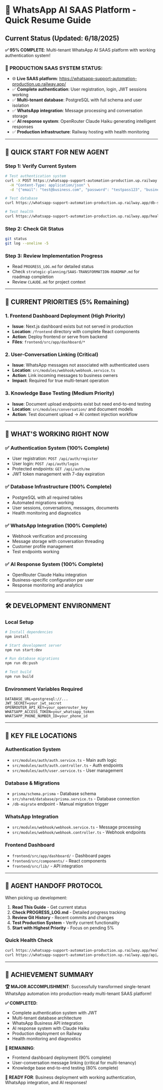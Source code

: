 # 🎉 WhatsApp AI SAAS Platform - Quick Resume Guide

## Current Status (Updated: 6/18/2025)

**✅ 95% COMPLETE**: Multi-tenant WhatsApp AI SAAS platform with working authentication system!

### 🚀 **PRODUCTION SAAS SYSTEM STATUS:**
- 🌐 **Live SAAS platform**: https://whatsapp-support-automation-production.up.railway.app/
- ✅ **Complete authentication**: User registration, login, JWT sessions working
- ✅ **Multi-tenant database**: PostgreSQL with full schema and user isolation
- ✅ **WhatsApp integration**: Message processing and conversation storage
- ✅ **AI response system**: OpenRouter Claude Haiku generating intelligent responses
- ✅ **Production infrastructure**: Railway hosting with health monitoring

---

## 🔧 **QUICK START FOR NEW AGENT**

### **Step 1: Verify Current System**
```bash
# Test authentication system
curl -X POST https://whatsapp-support-automation-production.up.railway.app/api/auth/register \
  -H "Content-Type: application/json" \
  -d '{"email": "test@business.com", "password": "testpass123", "businessName": "Test Business"}'

# Test database
curl https://whatsapp-support-automation-production.up.railway.app/db-schema

# Test health
curl https://whatsapp-support-automation-production.up.railway.app/health
```

### **Step 2: Check Git Status**
```bash
git status
git log --oneline -5
```

### **Step 3: Review Implementation Progress**
- Read `PROGRESS_LOG.md` for detailed status
- Check `strategic-planning/SAAS-TRANSFORMATION-ROADMAP.md` for roadmap completion
- Review `CLAUDE.md` for project context

---

## 🎯 **CURRENT PRIORITIES (5% Remaining)**

### **1. Frontend Dashboard Deployment** (High Priority)
- **Issue**: Next.js dashboard exists but not served in production
- **Location**: `/frontend` directory with complete React components
- **Action**: Deploy frontend or serve from backend
- **Files**: `frontend/src/app/dashboard/*`

### **2. User-Conversation Linking** (Critical)
- **Issue**: WhatsApp messages not associated with authenticated users
- **Location**: `src/modules/webhook/webhook.service.ts`
- **Action**: Link incoming messages to business owners
- **Impact**: Required for true multi-tenant operation

### **3. Knowledge Base Testing** (Medium Priority)
- **Issue**: Document upload endpoints exist but need end-to-end testing
- **Location**: `src/modules/conversation/` and document models
- **Action**: Test document upload → AI context injection workflow

---

## 🚀 **WHAT'S WORKING RIGHT NOW**

### **✅ Authentication System (100% Complete)**
- User registration: `POST /api/auth/register`
- User login: `POST /api/auth/login`
- Protected endpoints: `GET /api/auth/me`
- JWT token management with 7-day expiration

### **✅ Database Infrastructure (100% Complete)**
- PostgreSQL with all required tables
- Automated migrations working
- User sessions, conversations, messages, documents
- Health monitoring and diagnostics

### **✅ WhatsApp Integration (100% Complete)**
- Webhook verification and processing
- Message storage with conversation threading
- Customer profile management
- Test endpoints working

### **✅ AI Response System (100% Complete)**
- OpenRouter Claude Haiku integration
- Business-specific configuration per user
- Response monitoring and analytics

---

## 🛠️ **DEVELOPMENT ENVIRONMENT**

### **Local Setup**
```bash
# Install dependencies
npm install

# Start development server
npm run start:dev

# Run database migrations
npm run db:push

# Test build
npm run build
```

### **Environment Variables Required**
```env
DATABASE_URL=postgresql://...
JWT_SECRET=your_jwt_secret
OPENROUTER_API_KEY=your_openrouter_key
WHATSAPP_ACCESS_TOKEN=your_whatsapp_token
WHATSAPP_PHONE_NUMBER_ID=your_phone_id
```

---

## 📁 **KEY FILE LOCATIONS**

### **Authentication System**
- `src/modules/auth/auth.service.ts` - Main auth logic
- `src/modules/auth/auth.controller.ts` - Auth endpoints
- `src/modules/auth/user.service.ts` - User management

### **Database & Migrations**
- `prisma/schema.prisma` - Database schema
- `src/shared/database/prisma.service.ts` - Database connection
- `/db-migrate` endpoint - Manual migration trigger

### **WhatsApp Integration**
- `src/modules/webhook/webhook.service.ts` - Message processing
- `src/modules/webhook/webhook.controller.ts` - Webhook endpoints

### **Frontend Dashboard**
- `frontend/src/app/dashboard/` - Dashboard pages
- `frontend/src/components/` - React components
- `frontend/src/lib/` - API integration

---

## 🔄 **AGENT HANDOFF PROTOCOL**

When picking up development:

1. **Read This Guide** - Get current status
2. **Check PROGRESS_LOG.md** - Detailed progress tracking  
3. **Review Git History** - Recent commits and changes
4. **Test Production System** - Verify current functionality
5. **Start with Highest Priority** - Focus on pending 5%

### **Quick Health Check**
```bash
curl https://whatsapp-support-automation-production.up.railway.app/health | jq .
curl https://whatsapp-support-automation-production.up.railway.app/api/auth/health | jq .
```

---

## 🎉 **ACHIEVEMENT SUMMARY**

**🏆 MAJOR ACCOMPLISHMENT**: Successfully transformed single-tenant WhatsApp automation into production-ready multi-tenant SAAS platform!

**✅ COMPLETED**:
- Complete authentication system with JWT
- Multi-tenant database architecture
- WhatsApp Business API integration
- AI response system with Claude Haiku
- Production deployment on Railway
- Health monitoring and diagnostics

**🔧 REMAINING**: 
- Frontend dashboard deployment (90% complete)
- User-conversation message linking (critical for multi-tenancy)
- Knowledge base end-to-end testing (80% complete)

**🚀 READY FOR**: Business deployment with working authentication, WhatsApp integration, and AI responses!